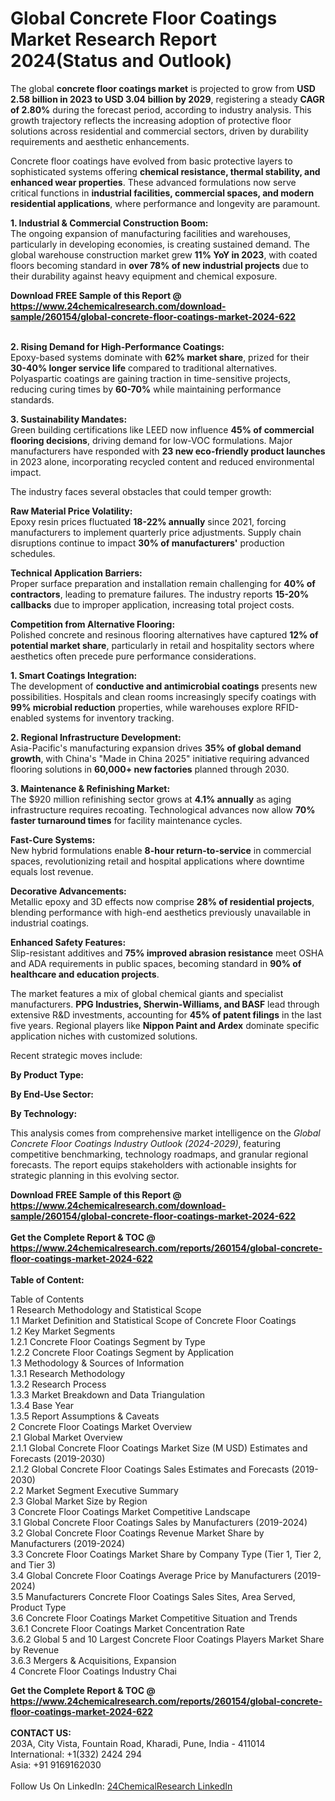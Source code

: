 <h1>Global Concrete Floor Coatings Market Research Report 2024(Status and Outlook)</h1><p>The global <strong>concrete floor coatings market</strong> is projected to grow from <strong>USD 2.58 billion in 2023 to USD 3.04 billion by 2029</strong>, registering a steady <strong>CAGR of 2.80%</strong> during the forecast period, according to industry analysis. This growth trajectory reflects the increasing adoption of protective floor solutions across residential and commercial sectors, driven by durability requirements and aesthetic enhancements.</p><p>Concrete floor coatings have evolved from basic protective layers to sophisticated systems offering <strong>chemical resistance, thermal stability, and enhanced wear properties</strong>. These advanced formulations now serve critical functions in <strong>industrial facilities, commercial spaces, and modern residential applications</strong>, where performance and longevity are paramount.</p><p><strong>1. Industrial &amp; Commercial Construction Boom:</strong><br>
The ongoing expansion of manufacturing facilities and warehouses, particularly in developing economies, is creating sustained demand. The global warehouse construction market grew <strong>11% YoY in 2023</strong>, with coated floors becoming standard in <strong>over 78% of new industrial projects</strong> due to their durability against heavy equipment and chemical exposure.</p><div><b>Download FREE Sample of this Report @ 
            <a href="https://www.24chemicalresearch.com/download-sample/260154/global-concrete-floor-coatings-market-2024-622">
            https://www.24chemicalresearch.com/download-sample/260154/global-concrete-floor-coatings-market-2024-622</a></b></div><br><p><strong>2. Rising Demand for High-Performance Coatings:</strong><br>
Epoxy-based systems dominate with <strong>62% market share</strong>, prized for their <strong>30-40% longer service life</strong> compared to traditional alternatives. Polyaspartic coatings are gaining traction in time-sensitive projects, reducing curing times by <strong>60-70%</strong> while maintaining performance standards.</p><p><strong>3. Sustainability Mandates:</strong><br>
Green building certifications like LEED now influence <strong>45% of commercial flooring decisions</strong>, driving demand for low-VOC formulations. Major manufacturers have responded with <strong>23 new eco-friendly product launches</strong> in 2023 alone, incorporating recycled content and reduced environmental impact.</p><p>The industry faces several obstacles that could temper growth:</p><p><strong>Raw Material Price Volatility:</strong><br>
    Epoxy resin prices fluctuated <strong>18-22% annually</strong> since 2021, forcing manufacturers to implement quarterly price adjustments. Supply chain disruptions continue to impact <strong>30% of manufacturers'</strong> production schedules.</p><p><strong>Technical Application Barriers:</strong><br>
    Proper surface preparation and installation remain challenging for <strong>40% of contractors</strong>, leading to premature failures. The industry reports <strong>15-20% callbacks</strong> due to improper application, increasing total project costs.</p><p><strong>Competition from Alternative Flooring:</strong><br>
    Polished concrete and resinous flooring alternatives have captured <strong>12% of potential market share</strong>, particularly in retail and hospitality sectors where aesthetics often precede pure performance considerations.</p><p><strong>1. Smart Coatings Integration:</strong><br>
The development of <strong>conductive and antimicrobial coatings</strong> presents new possibilities. Hospitals and clean rooms increasingly specify coatings with <strong>99% microbial reduction</strong> properties, while warehouses explore RFID-enabled systems for inventory tracking.</p><p><strong>2. Regional Infrastructure Development:</strong><br>
Asia-Pacific's manufacturing expansion drives <strong>35% of global demand growth</strong>, with China's "Made in China 2025" initiative requiring advanced flooring solutions in <strong>60,000+ new factories</strong> planned through 2030.</p><p><strong>3. Maintenance &amp; Refinishing Market:</strong><br>
The $920 million refinishing sector grows at <strong>4.1% annually</strong> as aging infrastructure requires recoating. Technological advances now allow <strong>70% faster turnaround times</strong> for facility maintenance cycles.</p><p><strong>Fast-Cure Systems:</strong><br>
    New hybrid formulations enable <strong>8-hour return-to-service</strong> in commercial spaces, revolutionizing retail and hospital applications where downtime equals lost revenue.</p><p><strong>Decorative Advancements:</strong><br>
    Metallic epoxy and 3D effects now comprise <strong>28% of residential projects</strong>, blending performance with high-end aesthetics previously unavailable in industrial coatings.</p><p><strong>Enhanced Safety Features:</strong><br>
    Slip-resistant additives and <strong>75% improved abrasion resistance</strong> meet OSHA and ADA requirements in public spaces, becoming standard in <strong>90% of healthcare and education projects</strong>.</p><p>The market features a mix of global chemical giants and specialist manufacturers. <strong>PPG Industries, Sherwin-Williams, and BASF</strong> lead through extensive R&amp;D investments, accounting for <strong>45% of patent filings</strong> in the last five years. Regional players like <strong>Nippon Paint and Ardex</strong> dominate specific application niches with customized solutions.</p><p>Recent strategic moves include:</p><p><strong>By Product Type:</strong></p><p><strong>By End-Use Sector:</strong></p><p><strong>By Technology:</strong></p><p>This analysis comes from comprehensive market intelligence on the <em>Global Concrete Floor Coatings Industry Outlook (2024-2029)</em>, featuring competitive benchmarking, technology roadmaps, and granular regional forecasts. The report equips stakeholders with actionable insights for strategic planning in this evolving sector.</p><div><b>Download FREE Sample of this Report @ 
            <a href="https://www.24chemicalresearch.com/download-sample/260154/global-concrete-floor-coatings-market-2024-622">
            https://www.24chemicalresearch.com/download-sample/260154/global-concrete-floor-coatings-market-2024-622</a></b></div><br><div><b>Get the Complete Report & TOC @ 
            <a href="https://www.24chemicalresearch.com/reports/260154/global-concrete-floor-coatings-market-2024-622">
            https://www.24chemicalresearch.com/reports/260154/global-concrete-floor-coatings-market-2024-622</a></b></div><br>
            <b>Table of Content:</b><p>Table of Contents<br />
1 Research Methodology and Statistical Scope<br />
1.1 Market Definition and Statistical Scope of Concrete Floor Coatings<br />
1.2 Key Market Segments<br />
1.2.1 Concrete Floor Coatings Segment by Type<br />
1.2.2 Concrete Floor Coatings Segment by Application<br />
1.3 Methodology & Sources of Information<br />
1.3.1 Research Methodology<br />
1.3.2 Research Process<br />
1.3.3 Market Breakdown and Data Triangulation<br />
1.3.4 Base Year<br />
1.3.5 Report Assumptions & Caveats<br />
2 Concrete Floor Coatings Market Overview<br />
2.1 Global Market Overview<br />
2.1.1 Global Concrete Floor Coatings Market Size (M USD) Estimates and Forecasts (2019-2030)<br />
2.1.2 Global Concrete Floor Coatings Sales Estimates and Forecasts (2019-2030)<br />
2.2 Market Segment Executive Summary<br />
2.3 Global Market Size by Region<br />
3 Concrete Floor Coatings Market Competitive Landscape<br />
3.1 Global Concrete Floor Coatings Sales by Manufacturers (2019-2024)<br />
3.2 Global Concrete Floor Coatings Revenue Market Share by Manufacturers (2019-2024)<br />
3.3 Concrete Floor Coatings Market Share by Company Type (Tier 1, Tier 2, and Tier 3)<br />
3.4 Global Concrete Floor Coatings Average Price by Manufacturers (2019-2024)<br />
3.5 Manufacturers Concrete Floor Coatings Sales Sites, Area Served, Product Type<br />
3.6 Concrete Floor Coatings Market Competitive Situation and Trends<br />
3.6.1 Concrete Floor Coatings Market Concentration Rate<br />
3.6.2 Global 5 and 10 Largest Concrete Floor Coatings Players Market Share by Revenue<br />
3.6.3 Mergers & Acquisitions, Expansion<br />
4 Concrete Floor Coatings Industry Chai</p><div><b>Get the Complete Report & TOC @ 
            <a href="https://www.24chemicalresearch.com/reports/260154/global-concrete-floor-coatings-market-2024-622">
            https://www.24chemicalresearch.com/reports/260154/global-concrete-floor-coatings-market-2024-622</a></b></div><br><b>CONTACT US:</b><br>
            203A, City Vista, Fountain Road, Kharadi, Pune, India - 411014<br>
            International: +1(332) 2424 294<br>
            Asia: +91 9169162030 <br><br>
            Follow Us On LinkedIn: <a href="https://www.linkedin.com/company/24chemicalresearch/">24ChemicalResearch LinkedIn</a>